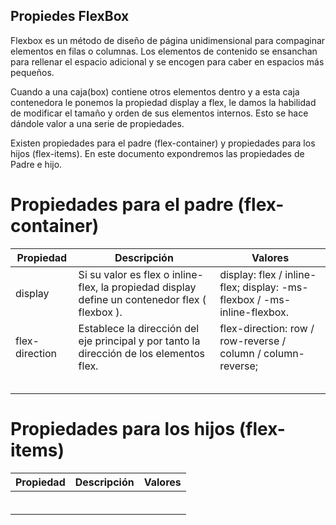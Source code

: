 ## Propiedes FlexBox

Flexbox es un método de diseño de página unidimensional para compaginar elementos en filas o columnas. Los elementos de contenido se ensanchan para rellenar el espacio adicional y se encogen para caber en espacios más pequeños. 

Cuando a una caja(box) contiene otros elementos dentro y a esta caja contenedora le ponemos la propiedad display a flex, le damos la habilidad de modificar el tamaño y orden de sus elementos internos. Esto se hace dándole valor a una serie de propiedades. 

Existen propiedades para el padre (flex-container) y propiedades para los hijos (flex-items). En este documento expondremos las propiedades de Padre e hijo.

# Propiedades para el padre (flex-container) 


| Propiedad | Descripción | Valores |
|---|---|---|
| display | Si su valor es flex o inline-flex, la propiedad display define un contenedor flex ( flexbox ).  | display: flex /  inline-flex; display: -ms-flexbox / -ms-inline-flexbox.  |
| flex-direction | Establece la dirección del eje principal y por tanto la dirección de los elementos flex. | flex-direction: row / row-reverse / column / column-reverse;  |
|   |   |   |
|   |   |   |
|   |   |   |
|   |   |   |
|   |   |   |

# Propiedades para los hijos (flex-items)

| Propiedad | Descripción | Valores |
|---|---|---|
|   |   |   |
|   |   |   |
|   |   |   |
|   |   |   |
|   |   |   |
|   |   |   |
